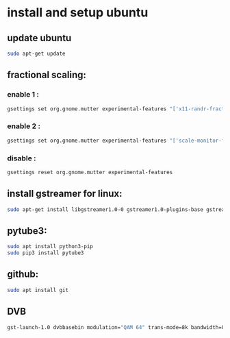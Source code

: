 # install and setup ubuntu 

## update ubuntu
```bash
sudo apt-get update
```



## fractional scaling:
### enable 1 :
```bash
gsettings set org.gnome.mutter experimental-features "['x11-randr-fractional-scaling']"
```

### enable 2 : 
```bash
gsettings set org.gnome.mutter experimental-features "['scale-monitor-framebuffer']"
```

### disable : 
```bash
gsettings reset org.gnome.mutter experimental-features
```


## install gstreamer for linux: 
```bash
sudo apt-get install libgstreamer1.0-0 gstreamer1.0-plugins-base gstreamer1.0-plugins-good gstreamer1.0-plugins-bad gstreamer1.0-plugins-ugly gstreamer1.0-libav gstreamer1.0-doc gstreamer1.0-tools gstreamer1.0-x gstreamer1.0-alsa gstreamer1.0-gl gstreamer1.0-gtk3 gstreamer1.0-qt5 gstreamer1.0-pulseaudio
```

## pytube3: 
```bash
sudo apt install python3-pip
sudo pip3 install pytube3
```

## github:
```bash
sudo apt install git
```

## DVB
```bash
gst-launch-1.0 dvbbasebin modulation="QAM 64" trans-mode=8k bandwidth=8 frequency=538000000 code-rate-lp=AUTO code-rate-hp=2/3 guard=4  hierarchy=0 program-numbers=3  ! queue ! decodebin name=dmux dmux. ! queue ! audioconvert ! autoaudiosink dmux. ! queue ! autovideoconvert ! autovideosink

```




